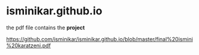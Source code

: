 # isminikar.github.io

the pdf file contains the <b> project </b> 



https://github.com/isminikar/isminikar.github.io/blob/master/final%20ismini%20karatzeni.pdf 
